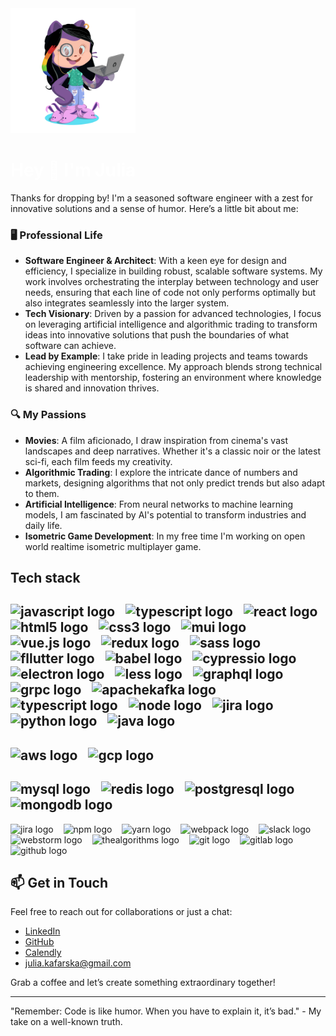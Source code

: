 <img src="octocat-julia-kafarska.png" height="200" alt="octocat"  />

<h1 align="left" style="color: white;">Hey 👋 I'm Julia</h1>
Thanks for dropping by! I'm a seasoned software engineer with a zest for innovative solutions and a sense of humor. Here’s a little bit about me:

### 🖥️ Professional Life

- **Software Engineer & Architect**: With a keen eye for design and efficiency, I specialize in building robust, scalable software systems. My work involves orchestrating the interplay between technology and user needs, ensuring that each line of code not only performs optimally but also integrates seamlessly into the larger system.
- **Tech Visionary**: Driven by a passion for advanced technologies, I focus on leveraging artificial intelligence and algorithmic trading to transform ideas into innovative solutions that push the boundaries of what software can achieve.
- **Lead by Example**: I take pride in leading projects and teams towards achieving engineering excellence. My approach blends strong technical leadership with mentorship, fostering an environment where knowledge is shared and innovation thrives.

### 🔍 My Passions

- **Movies**: A film aficionado, I draw inspiration from cinema's vast landscapes and deep narratives. Whether it's a classic noir or the latest sci-fi, each film feeds my creativity.
- **Algorithmic Trading**: I explore the intricate dance of numbers and markets, designing algorithms that not only predict trends but also adapt to them.
- **Artificial Intelligence**: From neural networks to machine learning models, I am fascinated by AI's potential to transform industries and daily life.
- **Isometric Game Development**: In my free time I'm working on open world realtime isometric multiplayer game.


## Tech stack

<img src="https://cdn.jsdelivr.net/gh/devicons/devicon/icons/javascript/javascript-original.svg" height="60" alt="javascript logo"  /><img width="12" />
<img src="https://cdn.jsdelivr.net/gh/devicons/devicon/icons/typescript/typescript-original.svg" height="60" alt="typescript logo"  /><img width="12" />
<img src="https://cdn.jsdelivr.net/gh/devicons/devicon/icons/react/react-original.svg" height="60" alt="react logo" /><img width="12" />
<img src="https://cdn.jsdelivr.net/gh/devicons/devicon/icons/html5/html5-original.svg" height="60" alt="html5 logo" /><img width="12" />
<img src="https://cdn.jsdelivr.net/gh/devicons/devicon/icons/css3/css3-original.svg" height="60" alt="css3 logo"  /><img width="12" />
<img src="https://cdn.jsdelivr.net/gh/devicons/devicon/icons/materialui/materialui-original.svg" height="60" alt="mui logo"  /><img width="12" />
<img src="https://cdn.jsdelivr.net/gh/devicons/devicon@latest/icons/vuejs/vuejs-original.svg" height="60" alt="vue.js logo" /><img width="12" />
<img src="https://cdn.jsdelivr.net/gh/devicons/devicon@latest/icons/redux/redux-original.svg" height="60" alt="redux logo"  /><img width="12" />
<img src="https://cdn.jsdelivr.net/gh/devicons/devicon@latest/icons/sass/sass-original.svg" height="60" alt="sass logo"  /><img width="12" />
<img src="https://cdn.jsdelivr.net/gh/devicons/devicon@latest/icons/flutter/flutter-original.svg" height="60" alt="fllutter logo"   /><img width="12" />
<img src="https://cdn.jsdelivr.net/gh/devicons/devicon@latest/icons/babel/babel-original.svg"  height="60" alt="babel logo" /><img width="12" />
<img src="https://cdn.jsdelivr.net/gh/devicons/devicon@latest/icons/cypressio/cypressio-original.svg" height="60" alt="cypressio logo"/><img width="12" />
<img src="https://cdn.jsdelivr.net/gh/devicons/devicon@latest/icons/electron/electron-original.svg"  height="60" alt="electron logo"/><img width="12" />
<img src="https://cdn.jsdelivr.net/gh/devicons/devicon@latest/icons/less/less-plain-wordmark.svg"  height="60" alt="less logo"/><img width="12" />
<img src="https://cdn.jsdelivr.net/gh/devicons/devicon@latest/icons/graphql/graphql-plain.svg"  height="60" alt="graphql logo" /><img width="12" />
<img src="https://cdn.jsdelivr.net/gh/devicons/devicon@latest/icons/grpc/grpc-original.svg" height="60" alt="grpc logo" /><img width="12" />
<img src="https://cdn.jsdelivr.net/gh/devicons/devicon@latest/icons/apachekafka/apachekafka-original-wordmark.svg" height="60" alt="apachekafka logo" />
<img src="https://cdn.jsdelivr.net/gh/devicons/devicon/icons/typescript/typescript-original.svg" height="60" alt="typescript logo"  /><img width="12" />
<img src="https://cdn.jsdelivr.net/gh/devicons/devicon/icons/nodejs/nodejs-original.svg" height="60" alt="node logo"  /><img width="12" />
<img src="https://cdn.jsdelivr.net/gh/devicons/devicon@latest/icons/nodemon/nodemon-original.svg"  height="60" alt="jira logo"/>
<img src="https://cdn.jsdelivr.net/gh/devicons/devicon/icons/python/python-original.svg" height="60" alt="python logo"  /><img width="12" />
<img src="https://cdn.jsdelivr.net/gh/devicons/devicon@latest/icons/java/java-original.svg" height="60" alt="java logo"  />
---
<img src="https://cdn.jsdelivr.net/gh/devicons/devicon@latest/icons/amazonwebservices/amazonwebservices-plain-wordmark.svg" height="60" alt="aws logo"  /><img width="12" />
<img src="https://cdn.jsdelivr.net/gh/devicons/devicon@latest/icons/googlecloud/googlecloud-original.svg" height="60" alt="gcp logo"  />
---
<img src="https://cdn.jsdelivr.net/gh/devicons/devicon@latest/icons/mysql/mysql-original.svg"  height="60" alt="mysql logo" /><img width="12" />
<img src="https://cdn.jsdelivr.net/gh/devicons/devicon@latest/icons/redis/redis-original.svg" height="60" alt="redis logo"  /><img width="12" />
<img src="https://cdn.jsdelivr.net/gh/devicons/devicon@latest/icons/postgresql/postgresql-original.svg" height="60" alt="postgresql logo"  /><img width="12" />
<img src="https://cdn.jsdelivr.net/gh/devicons/devicon@latest/icons/mongodb/mongodb-original-wordmark.svg" height="60" alt="mongodb logo" />
---
<img src="https://cdn.jsdelivr.net/gh/devicons/devicon@latest/icons/jira/jira-original.svg" height="60" alt="jira logo"  /><img width="12" />
<img src="https://cdn.jsdelivr.net/gh/devicons/devicon@latest/icons/npm/npm-original-wordmark.svg" height="60" alt="npm logo"  /><img width="12" />
<img src="https://cdn.jsdelivr.net/gh/devicons/devicon@latest/icons/yarn/yarn-original.svg" height="60" alt="yarn logo"  /><img width="12" />
<img src="https://cdn.jsdelivr.net/gh/devicons/devicon@latest/icons/webpack/webpack-original.svg" height="60" alt="webpack logo"  /><img width="12" />
<img src="https://cdn.jsdelivr.net/gh/devicons/devicon@latest/icons/slack/slack-original.svg" height="60" alt="slack logo"  /><img width="12" />
<img src="https://cdn.jsdelivr.net/gh/devicons/devicon@latest/icons/webstorm/webstorm-original.svg" height="60" alt="webstorm logo"  /><img width="12" />
<img src="https://cdn.jsdelivr.net/gh/devicons/devicon@latest/icons/thealgorithms/thealgorithms-original.svg" height="60" alt="thealgorithms logo"  /><img width="12" />
<img src="https://cdn.jsdelivr.net/gh/devicons/devicon@latest/icons/git/git-original.svg"  height="60" alt="git logo"/><img width="12" />
<img src="https://cdn.jsdelivr.net/gh/devicons/devicon@latest/icons/gitlab/gitlab-original.svg" height="60" alt="gitlab logo" /><img width="12" />
<img src="https://cdn.jsdelivr.net/gh/devicons/devicon@latest/icons/github/github-original.svg"  height="60" alt="github logo"/>


##  📫 Get in Touch

Feel free to reach out for collaborations or just a chat:

- [LinkedIn](https://www.linkedin.com/in/julia-kafarska/)
- [GitHub](https://github.com/julia-kafarska)
- [Calendly](https://calendly.com/julia-kafarska)
- [julia.kafarska@gmail.com](mailto:julia.kafarska@gmail.com)

Grab a coffee and let’s create something extraordinary together!

---

"Remember: Code is like humor. When you have to explain it, it’s bad." - My take on a well-known truth.
